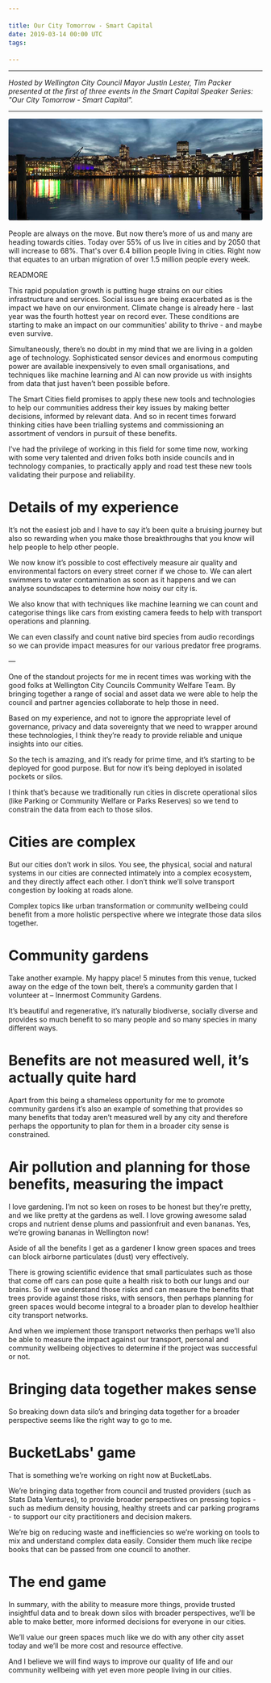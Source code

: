 ```yaml
---

title: Our City Tomorrow - Smart Capital
date: 2019-03-14 00:00 UTC
tags:

---
```

***
_Hosted by Wellington City Council Mayor Justin Lester, Tim Packer presented at the first of three events in the Smart Capital Speaker Series: "Our City Tomorrow - Smart Capital"._
***
![head image](2019-03-14-this-our-city-tomorrow-smart-capital/our-city-tomorrow.png)

People are always on the move. But now there’s more of us and many are heading towards cities. Today over 55% of us live in cities and by 2050 that will increase to 68%. That's over 6.4 billion people living in cities. Right now that equates to an urban migration of over 1.5 million people every week.

READMORE

This rapid population growth is putting huge strains on our cities infrastructure and services.  Social issues are being exacerbated as is the impact we have on our environment. Climate change is already here - last year was the fourth hottest year on record ever. These conditions are starting to make an impact on our communities' ability to thrive - and maybe even survive.

Simultaneously, there’s no doubt in my mind that we are living in a golden age of technology. Sophisticated sensor devices and enormous computing power are available inexpensively to even small organisations, and techniques like machine learning and AI can now provide us with insights from data that just haven’t been possible before.

The Smart Cities field promises to apply these new tools and technologies to help our communities address their key issues by making better decisions, informed by relevant data. And so in recent times forward thinking cities have been trialling systems and commissioning an assortment of vendors in pursuit of these benefits.

I’ve had the privilege of working in this field for some time now, working with some very talented and driven folks both inside councils and in technology companies, to practically apply and road test these new tools validating their purpose and reliability.

# Details of my experience

It’s not the easiest job and I have to say it’s been quite a bruising journey but also so rewarding when you make those breakthroughs that you know will help people to help other people.  

We now know it’s possible to cost effectively measure air quality and environmental factors on every street corner if we chose to. We can alert swimmers to water contamination as soon as it happens and we can analyse soundscapes to determine how noisy our city is.

We also know that with techniques like machine learning we can count and categorise things like cars from existing camera feeds to help with transport operations and planning.

We can even classify and count native bird species from audio recordings so we can provide impact measures for our various predator free programs.

—

One of the standout projects for me in recent times was working with the good folks at Wellington City Councils Community Welfare Team.  By bringing together a range of social and asset data we were able to help the council and partner agencies collaborate to help those in need.

Based on my experience, and not to ignore the appropriate level of governance, privacy and data sovereignty that we need to wrapper around these technologies, I think they’re ready to provide reliable and unique insights into our cities.

So the tech is amazing, and it’s ready for prime time, and it’s starting to be deployed for good purpose. But for now it’s being deployed in isolated pockets or silos.

I think that’s because we traditionally run cities in discrete operational silos (like Parking or Community Welfare or Parks Reserves) so we tend to constrain the data from each to those silos.

# Cities are complex

But our cities don’t work in silos.  You see, the physical, social and natural systems in our cities are connected intimately into a complex ecosystem, and they directly affect each other.  I don’t think we’ll solve transport congestion by looking at roads alone.

Complex topics like urban transformation or community wellbeing could benefit from a more holistic perspective where we integrate those data silos together.

# Community gardens

Take another example.  My happy place! 5 minutes from this venue, tucked away on the edge of the town belt, there’s a community garden that I volunteer at – Innermost Community Gardens.  

It’s beautiful and regenerative, it’s naturally biodiverse, socially diverse and provides so much benefit to so many people and so many species in many different ways.

# Benefits are not measured well, it’s actually quite hard

Apart from this being a shameless opportunity for me to promote community gardens it’s also an example of something that provides so many benefits that today aren’t measured well by any city and therefore perhaps the opportunity to plan for them in a broader city sense is constrained.

# Air pollution and planning for those benefits, measuring the impact

I love gardening. I’m not so keen on roses to be honest but they’re pretty, and we like pretty at the gardens as well.  I love growing awesome salad crops and nutrient dense plums and passionfruit and even bananas.  Yes, we’re growing bananas in Wellington now!

Aside of all the benefits I get as a gardener I know green spaces and trees can block airborne particulates (dust) very effectively.  

There is growing scientific evidence that small particulates such as those that come off cars can pose quite a health risk to both our lungs and our brains. So if we understand those risks and can measure the benefits that trees provide against those risks, with sensors, then perhaps planning for green spaces would become integral to a broader plan to develop healthier city transport networks.

And when we implement those transport networks then perhaps we’ll also be able to measure the impact against our transport, personal and community wellbeing objectives to determine if the project was successful or not.

# Bringing data together makes sense

So breaking down data silo’s and bringing data together for a broader perspective seems like the right way to go to me.

# BucketLabs' game

That is something we’re working on right now at BucketLabs.  

We’re bringing data together from council and trusted providers (such as Stats Data Ventures), to provide broader perspectives on pressing topics - such as medium density housing, healthy streets and car parking programs - to support our city practitioners and decision makers.  

We’re big on reducing waste and inefficiencies so we’re working on tools to mix and understand complex data easily. Consider them much like recipe books that can be passed from one council to another.

# The end game

In summary, with the ability to measure more things, provide trusted insightful data and to break down silos with broader perspectives, we’ll be able to make better, more informed decisions for everyone in our cities.

We’ll value our green spaces much like we do with any other city asset today and we’ll be more cost and resource effective.

And I believe we will find ways to improve our quality of life and our community wellbeing with yet even more people living in our cities.
